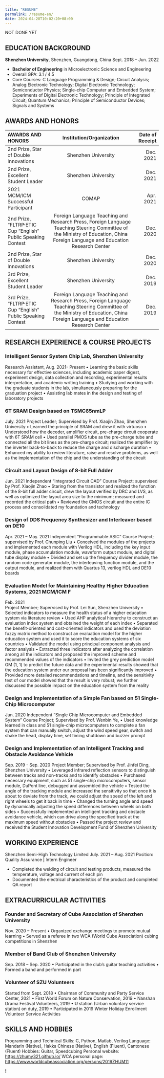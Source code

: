 ```yaml
---
title: "RESUME"
permalink: /resume-en/
date: 2024-04-28T10:02:20+08:00
---
```

NOT DONE YET
## EDUCATION BACKGROUND	
**Shenzhen University**, Shenzhen, Guangdong, China  Sept. 2018 – Jun. 2022 
* **Bachelor of Engineering** in Microelectronic Science and Engineering
* Overall GPA: 3.1 / 4.5
* Core Courses: C Language Programming & Design; Circuit Analysis; Analog Electronic Technology; Digital Electronic Technology; Semiconductor Physics; Single-chip Computer and Embedded System; Experiments of Digital Electronic Technology; Principle of Integrated Circuit; Quantum Mechanics; Principle of Semiconductor Devices; Signals and Systems

## AWARDS AND HONORS
| AWARDS AND HONORS | Institution/Organization | Date of Receipt |
|:--------|:-------:|--------:|
| 2nd Prize, Star of Double Innovations | Shenzhen University | Dec. 2021 |
| 2nd Prize, Excellent Student Leader   | Shenzhen University | Dec. 2021 |
| 2021 MCM/ICM Successful Participant   | COMAP               | Apr. 2021 |
| 2nd Prize, “FLTRP·ETIC Cup “English” Public Speaking Contest | Foreign Language Teaching and Research Press, Foreign Language Teaching Steering Committee of the Ministry of Education, China Foreign Language and Education Research Center | Dec. 2020 |
| 2nd Prize, Star of Double Innovations | Shenzhen University |  Dec. 2020 |
| 3rd Prize, Excellent Student Leader   | Shenzhen University |  Dec. 2019 |
| 3rd Prize, “FLTRP·ETIC Cup “English” Public Speaking Contest | Foreign Language Teaching and Research Press, Foreign Language Teaching Steering Committee of the Ministry of Education, China Foreign Language and Education Research Center | Dec. 2019 |

<!-- 
* 2nd Prize, Star of Double Innovations, Shenzhen University    Dec. 2021
* 2nd Prize, Excellent Student Leader,   Shenzhen University    Dec. 2021
* 2021 MCM/ICM Successful Participant,   COMAP                  Apr. 2021
* 2nd Prize, “FLTRP·ETIC Cup “English” Public Speaking Contest, Foreign Language Teaching and Research Press, Foreign Language Teaching Steering Committee of the Ministry of Education, China Foreign Language and Education Research Center Dec. 2020
* 2nd Prize, Star of Double Innovations, Shenzhen University    Dec. 2020
* 3rd Prize, Excellent Student Leader, Shenzhen University      Dec. 2019
* 3rd Prize, “FLTRP·ETIC Cup “English” Public Speaking Contest, Foreign Language Teaching and Research Press, Foreign Language Teaching Steering Committee of the Ministry of Education, China Foreign Language and Education Research Center Dec. 2019 -->                                                                                      
## RESEARCH EXPERIENCE & COURSE PROJECTS	

### Intelligent Sensor System Chip Lab, Shenzhen University                  
Research Assistant, Aug. 2021- Present
•	Learning the basic skills necessary for effective sciences, including academic paper digest, experiment design, data collection and recording, experimental results interpretation, and academic writing training
•	Studying and working with the graduate students in the lab, simultaneously preparing for the graduation project
•	Assisting lab mates in the design and testing of laboratory projects

### 6T SRAM Design based on TSMC65nmLP 
July. 2021
Project Leader; Supervised by Prof. Xiaojin Zhao, Shenzhen University
•	Learned the principle of SRAM and drew it with virtuoso
•	Understood how the decoder, amplifier circuit, pre-charge circuit cooperate with 6T SRAM cell
•	Used parallel PMOS tube as the pre-charge tube and connected all the bit lines as the pre-charge circuit; realized the amplifier by the inverter back-to-back to reduce the charge and discharge duration
•	Enhanced my ability to review literature, raise and resolve problems, as well as the implementation of the chip and the understanding of the circuit

### Circuit and Layout Design of 8-bit Full Adder
Jun. 2021
Independent “Integrated Circuit CAD” Course Project; supervised by Prof. Xiaojin Zhao
•	Staring from the transistor and realized the function of the 8-bit full adder circuit, drew the layout verified by DRC and LVS, as well as optimized the layout area size to the minimum; measured and recorded the critical path
•	Reviewed the CMOS circuit and the entire IC process and consolidated my foundation and technology

### Design of DDS Frequency Synthesizer and Interleaver based on DE10
Apr. 2021 – May. 2021
Independent “Programmable ASIC” Course Project; supervised by Prof. Chunping Liu
•	Conceived the modules of the projects and implemented each module with Verilog HDL, including the key input module, phase accumulation module, waveform output module, and digital tube display module
•	Divided and set up the frequency divider module, the random code generator module, the interleaving function module, and the output module, and realized them with Quartus 13, verilog HDL and DE10 boards

### Evaluation Model for Maintaining Healthy Higher Education Systems, 2021 MCM/ICM F
Feb. 2021                                                                                            
Project Member; Supervised by Prof. Lei Sun, Shenzhen University
•	Selected indicators to measure the health status of a higher education system via literature review 
•	Used AHP analytical hierarchy to construct an evaluation index system and obtained the weight of each index
•	Separated the benefit-oriented and cost-oriented indicators and used the deviation fuzzy matrix method to construct an evaluation model for the higher education system and used it to score the education systems of six countries
•	Validated the model using principal component analysis and factor analysis
•	Extracted three indicators after analyzing the correlation among all the indicators and proposed the improved scheme and recommended values of the indicators
•	Invited the grey prediction model GM (1, 1) to predict the future data and the experimental results showed that the education system under our proposal has been significantly improved
•	Provided more detailed recommendations and timeline, and the sensitivity test of our model showed that the result is very robust; we further discussed the possible impact on the education system from the reality

### Design and Implementation of a Simple Fan based on 51 Single-Chip Microcomputer
Jun. 2020
Independent “Single Chip Microcomputer and Embedded System” Course Project; Supervised by Prof. Wenbin Ye, 
•	Used knowledge learned in class and 51 single-chip microcomputers to complete a fan system that can manually switch, adjust the wind speed gear, switch and shake the head, display time, set timing shutdown and buzzer prompt

### Design and Implementation of an Intelligent Tracking and Obstacle Avoidance Vehicle
Sep. 2019 - Sep. 2020
Project Member; Supervised by Prof. Jinfei Ding, Shenzhen University
•	Leveraged infrared reflection sensors to distinguish between tracks and non-tracks and to identify obstacles
•	Purchased necessary equipment, such as 51 single-chip microcomputers, sensor module, DuPont line, debugged and assembled the vehicle
•	Tested the angle of the tracking module and increased the sensitivity so that once it is about to deviate from the track, we could adjust the speed of the left and right wheels to get it back in time
•	Changed the turning angle and speed by dynamically adjusting the speed differences between wheels on both sides
•	Successfully implemented an intelligent tracking and obstacle avoidance vehicle, which can drive along the specified track at the maximum speed without obstacles
•	Passed the project review and received the Student Innovation Development Fund of Shenzhen University

## WORKING EXPERIENCE	
Shenzhen Semi-High Technology Limited      July. 2021 – Aug. 2021
Position: Quality Assurance | Intern Engineer
* Completed the welding of circuit and testing products, measured the temperature, voltage and current of each pin
* Documented the electrical characteristics of the product and completed QA report

## EXTRACURRICULAR ACTIVITIES	
### Founder and Secretary of Cube Association of Shenzhen University
Nov. 2020 – Present
•	Organized exchange meetings to promote mutual learning
•	Served as a referee in two WCA (World Cube Association) cubing competitions in Shenzhen

### Member of Band Club of Shenzhen University
Sep. 2018 – Sep. 2020
•	Participated in the club’s guitar teaching activities
•	Formed a band and performed in part

### Volunteer of SZU Volunteers
Started from Sept. 2018
•	Chairman of Community and Party Service Center, 2021
•	First World Forum on Nature Conservation, 2019
•	Nanshan Drama Festival Volunteers, 2019
•	U station (Urban voluntary service station) on duty, 2019
•	Participated in 2019 Winter Holiday Enrollment Volunteer Service Activities
 
## SKILLS AND HOBBIES	
Programming and Technical Skills: C, Python, Matlab, Verilog
Language:  Mandarin (Native), Hakka Chinese (Native), English (Fluent), Cantonese (Fluent)
Hobbies: Guitar, Speedcubing
Personal website: https://zhumy321.github.io/ 
WCA personal page: https://www.worldcubeassociation.org/persons/2019ZHUM11 



!